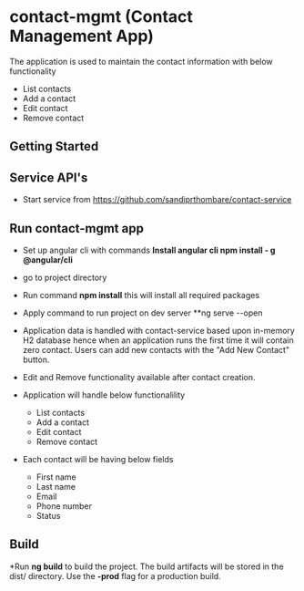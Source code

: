 # contact-mgmt (Contact Management App)

The application is used to maintain the contact information with below functionality
 - List contacts
 - Add a contact
 - Edit contact
 - Remove contact

## Getting Started

## Service API's
* Start service from https://github.com/sandiprthombare/contact-service

## Run contact-mgmt app
* Set up angular cli with commands **Install angular cli npm install - g @angular/cli**
* go to project directory
* Run command **npm install** this will install all required packages
* Apply command to run project on dev server **ng serve --open

* Application data is handled with contact-service based upon in-memory H2 database hence when an application runs the first time it will contain zero contact. Users can add new contacts with the "Add New Contact" button.

* Edit and Remove functionality available after contact creation.

* Application will handle below functionalility
   - List contacts
   - Add a contact
   - Edit contact
   - Remove contact

* Each contact will be having below fields
   - First name
   - Last name
   - Email
   - Phone number
   - Status

## Build
*Run **ng build** to build the project. The build artifacts will be stored in the dist/ directory. Use the **-prod** flag for a production build.
